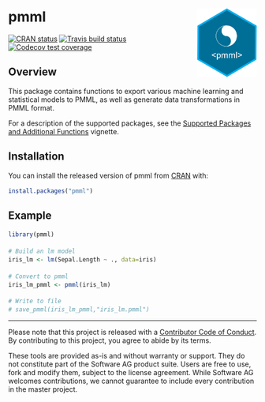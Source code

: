 
<!-- README.md is generated from README.Rmd. Please edit that file -->

# pmml <a href='https://CRAN.R-project.org/package=pmml'><img src='man/figures/logo3.png' align="right" height="139" /></a>

<!-- badges: start -->

[![CRAN
status](https://www.r-pkg.org/badges/version/pmml)](https://cran.r-project.org/package=pmml)
[![Travis build
status](https://travis-ci.org/SoftwareAG/r-pmml.svg?branch=master)](https://travis-ci.org/SoftwareAG/r-pmml)
[![Codecov test
coverage](https://codecov.io/gh/SoftwareAG/r-pmml/branch/master/graph/badge.svg)](https://codecov.io/gh/SoftwareAG/r-pmml?branch=master)
<!-- badges: end -->

## Overview

This package contains functions to export various machine learning and
statistical models to PMML, as well as generate data transformations in
PMML format.

For a description of the supported packages, see the [Supported Packages
and Additional
Functions](https://softwareag.github.io/r-pmml/articles/packages_and_functions.html)
vignette.

## Installation

You can install the released version of pmml from
[CRAN](https://CRAN.R-project.org/package=pmml) with:

``` r
install.packages("pmml")
```

## Example

``` r
library(pmml)

# Build an lm model
iris_lm <- lm(Sepal.Length ~ ., data=iris)

# Convert to pmml
iris_lm_pmml <- pmml(iris_lm)

# Write to file
# save_pmml(iris_lm_pmml,"iris_lm.pmml")
```

-----

Please note that this project is released with a [Contributor Code of
Conduct](https://github.com/SoftwareAG/r-pmml/blob/master/.github/CODE_OF_CONDUCT.md).
By contributing to this project, you agree to abide by its terms.

These tools are provided as-is and without warranty or support. They do
not constitute part of the Software AG product suite. Users are free to
use, fork and modify them, subject to the license agreement. While
Software AG welcomes contributions, we cannot guarantee to include every
contribution in the master project.
